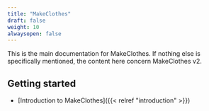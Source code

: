 ```yaml
---
title: "MakeClothes"
draft: false
weight: 10
alwaysopen: false
---
```


This is the main documentation for MakeClothes. If nothing else is specifically mentioned, the content here concern MakeClothes v2.

## Getting started

* [Introduction to MakeClothes]({{< relref "introduction" >}})
